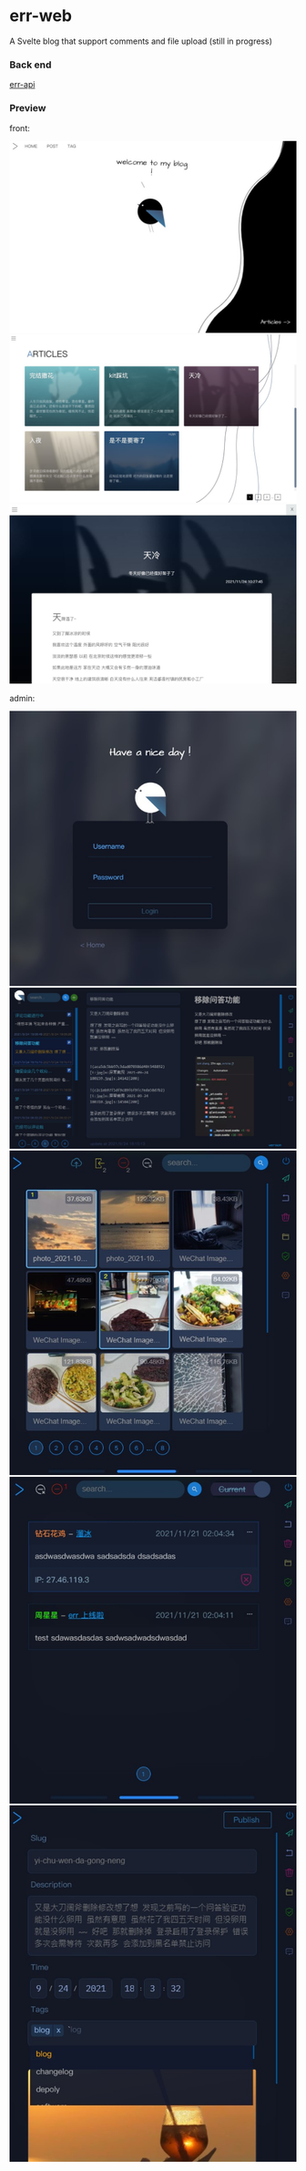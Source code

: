 # err-web

A Svelte blog that support comments and file upload (still in progress)

### Back end

[err-api](https://github.com/aolose/err-api)

### Preview

front:

![](doc/0.jpg)
![](doc/1.jpg)
![](doc/2.jpg)


admin:

![](doc/7.jpg)
![](doc/3.jpg)
![](doc/4.jpg)
![](doc/5.jpg)
![](doc/6.jpg)